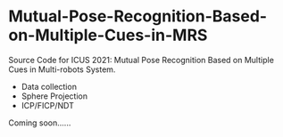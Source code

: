 # Mutual-Pose-Recognition-Based-on-Multiple-Cues-in-MRS
Source Code for ICUS 2021: Mutual Pose Recognition Based on Multiple Cues in Multi-robots System.



* Data collection
* Sphere Projection
* ICP/FICP/NDT


Coming soon......
